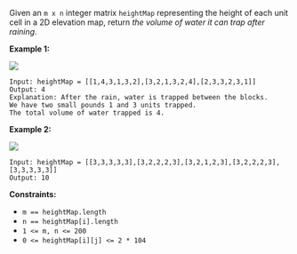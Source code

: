 Given an `m x n` integer matrix `heightMap` representing the height of each
unit cell in a 2D elevation map, return _the volume of water it can trap after
raining_.



**Example 1:**

![](https://assets.leetcode.com/uploads/2021/04/08/trap1-3d.jpg)

    
    
    Input: heightMap = [[1,4,3,1,3,2],[3,2,1,3,2,4],[2,3,3,2,3,1]]
    Output: 4
    Explanation: After the rain, water is trapped between the blocks.
    We have two small pounds 1 and 3 units trapped.
    The total volume of water trapped is 4.
    

**Example 2:**

![](https://assets.leetcode.com/uploads/2021/04/08/trap2-3d.jpg)

    
    
    Input: heightMap = [[3,3,3,3,3],[3,2,2,2,3],[3,2,1,2,3],[3,2,2,2,3],[3,3,3,3,3]]
    Output: 10
    



**Constraints:**

  * `m == heightMap.length`
  * `n == heightMap[i].length`
  * `1 <= m, n <= 200`
  * `0 <= heightMap[i][j] <= 2 * 104`

